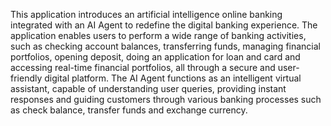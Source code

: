 This application introduces an artificial intelligence online banking integrated with an AI Agent to redefine the digital banking experience. The application enables users to perform a wide range of banking activities, such as checking account balances, transferring funds, managing financial portfolios, opening deposit, doing an application for loan and card and accessing real-time financial portfolios, all through a secure and user-friendly digital platform. The AI Agent functions as an intelligent virtual assistant, capable of understanding user queries, providing instant responses and guiding customers through various banking processes such as check balance, transfer funds and exchange currency.
